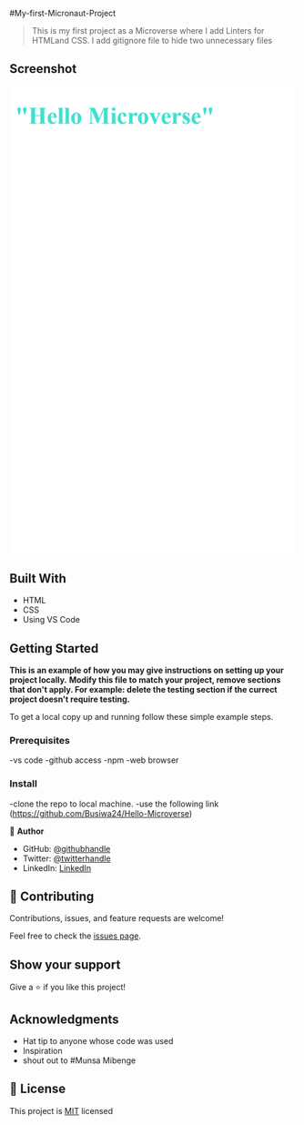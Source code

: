 #My-first-Micronaut-Project

> This is my first project as a Microverse where I add Linters for HTMLand CSS. I add gitignore file to hide two unnecessary files

## Screenshot
![screenshot](Screenshot.png)

## Built With

- HTML
- CSS
- Using VS Code


## Getting Started

**This is an example of how you may give instructions on setting up your project locally.**
**Modify this file to match your project, remove sections that don't apply. For example: delete the testing section if the currect project doesn't require testing.**


To get a local copy up and running follow these simple example steps.

### Prerequisites 
-vs code
-github access
-npm
-web browser

### Install
-clone the repo to local machine.
-use the following link (https://github.com/Busiwa24/Hello-Microverse)



👤 **Author**

- GitHub: [@githubhandle](https://github.com/Busiwa24)
- Twitter: [@twitterhandle](https://twitter.com/busiwaliuma)
- LinkedIn: [LinkedIn](https://linkedin.com/in/https://www.linkedin.com/in/busiwa-liuma-28385b80/)



## 🤝 Contributing

Contributions, issues, and feature requests are welcome!

Feel free to check the [issues page](https://github.com/issues).

## Show your support

Give a ⭐️ if you like this project!

## Acknowledgments

- Hat tip to anyone whose code was used
- Inspiration
- shout out to #Munsa Mibenge

## 📝 License

This project is [MIT](./MIT.md) licensed